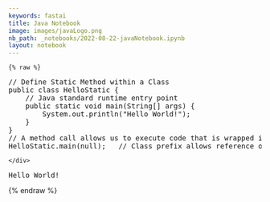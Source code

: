 ```yaml
---
keywords: fastai
title: Java Notebook
image: images/javaLogo.png
nb_path: _notebooks/2022-08-22-javaNotebook.ipynb
layout: notebook
---
```


<!--
#################################################
### THIS FILE WAS AUTOGENERATED! DO NOT EDIT! ###
#################################################
# file to edit: _notebooks/2022-08-22-javaNotebook.ipynb
-->

<div class="container" id="notebook-container">
        
    {% raw %}
    
<div class="cell border-box-sizing code_cell rendered">
<div class="input">

<div class="inner_cell">
    <div class="input_area">
<div class=" highlight hl-java"><pre><span></span><span class="c1">// Define Static Method within a Class</span>
<span class="kd">public</span> <span class="kd">class</span> <span class="nc">HelloStatic</span> <span class="p">{</span>
    <span class="c1">// Java standard runtime entry point</span>
    <span class="kd">public</span> <span class="kd">static</span> <span class="kt">void</span> <span class="nf">main</span><span class="p">(</span><span class="n">String</span><span class="o">[]</span> <span class="n">args</span><span class="p">)</span> <span class="p">{</span>    
        <span class="n">System</span><span class="p">.</span><span class="na">out</span><span class="p">.</span><span class="na">println</span><span class="p">(</span><span class="s">&quot;Hello World!&quot;</span><span class="p">);</span>
    <span class="p">}</span>
<span class="p">}</span>
<span class="c1">// A method call allows us to execute code that is wrapped in Class</span>
<span class="n">HelloStatic</span><span class="p">.</span><span class="na">main</span><span class="p">(</span><span class="kc">null</span><span class="p">);</span>   <span class="c1">// Class prefix allows reference of Static Method</span>
</pre></div>

    </div>
</div>
</div>

<div class="output_wrapper">
<div class="output">

<div class="output_area">

<div class="output_subarea output_stream output_stdout output_text">
<pre>Hello World!
</pre>
</div>
</div>

</div>
</div>

</div>
    {% endraw %}

</div>
 

